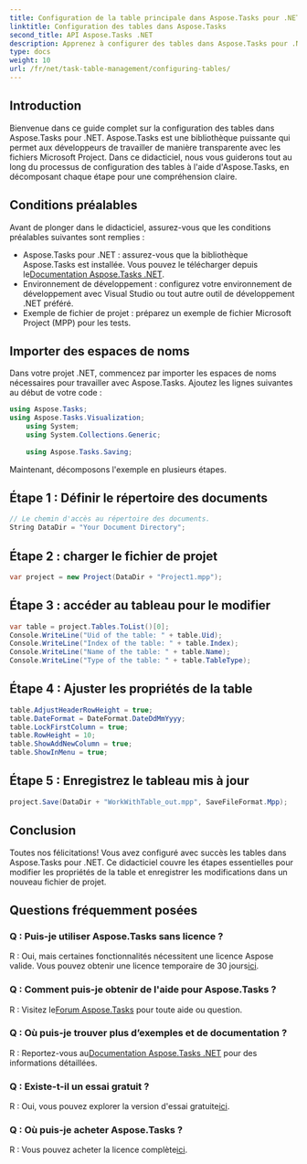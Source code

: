 ```yaml
---
title: Configuration de la table principale dans Aspose.Tasks pour .NET
linktitle: Configuration des tables dans Aspose.Tasks
second_title: API Aspose.Tasks .NET
description: Apprenez à configurer des tables dans Aspose.Tasks pour .NET avec ce guide étape par étape. Améliorez votre expérience de gestion de projet sans effort.
type: docs
weight: 10
url: /fr/net/task-table-management/configuring-tables/
---
```

## Introduction
Bienvenue dans ce guide complet sur la configuration des tables dans Aspose.Tasks pour .NET. Aspose.Tasks est une bibliothèque puissante qui permet aux développeurs de travailler de manière transparente avec les fichiers Microsoft Project. Dans ce didacticiel, nous vous guiderons tout au long du processus de configuration des tables à l'aide d'Aspose.Tasks, en décomposant chaque étape pour une compréhension claire.
## Conditions préalables
Avant de plonger dans le didacticiel, assurez-vous que les conditions préalables suivantes sont remplies :
- Aspose.Tasks pour .NET : assurez-vous que la bibliothèque Aspose.Tasks est installée. Vous pouvez le télécharger depuis le[Documentation Aspose.Tasks .NET](https://reference.aspose.com/tasks/net/).
- Environnement de développement : configurez votre environnement de développement avec Visual Studio ou tout autre outil de développement .NET préféré.
- Exemple de fichier de projet : préparez un exemple de fichier Microsoft Project (MPP) pour les tests.
## Importer des espaces de noms
Dans votre projet .NET, commencez par importer les espaces de noms nécessaires pour travailler avec Aspose.Tasks. Ajoutez les lignes suivantes au début de votre code :
```csharp
using Aspose.Tasks;
using Aspose.Tasks.Visualization;
    using System;
    using System.Collections.Generic;
    
    using Aspose.Tasks.Saving;
```
Maintenant, décomposons l'exemple en plusieurs étapes.
## Étape 1 : Définir le répertoire des documents
```csharp
// Le chemin d'accès au répertoire des documents.
String DataDir = "Your Document Directory";
```
## Étape 2 : charger le fichier de projet
```csharp
var project = new Project(DataDir + "Project1.mpp");
```
## Étape 3 : accéder au tableau pour le modifier
```csharp
var table = project.Tables.ToList()[0];
Console.WriteLine("Uid of the table: " + table.Uid);
Console.WriteLine("Index of the table: " + table.Index);
Console.WriteLine("Name of the table: " + table.Name);
Console.WriteLine("Type of the table: " + table.TableType);
```
## Étape 4 : Ajuster les propriétés de la table
```csharp
table.AdjustHeaderRowHeight = true;
table.DateFormat = DateFormat.DateDdMmYyyy;
table.LockFirstColumn = true;
table.RowHeight = 10;
table.ShowAddNewColumn = true;
table.ShowInMenu = true;
```
## Étape 5 : Enregistrez le tableau mis à jour
```csharp
project.Save(DataDir + "WorkWithTable_out.mpp", SaveFileFormat.Mpp);
```
## Conclusion
Toutes nos félicitations! Vous avez configuré avec succès les tables dans Aspose.Tasks pour .NET. Ce didacticiel couvre les étapes essentielles pour modifier les propriétés de la table et enregistrer les modifications dans un nouveau fichier de projet.
## Questions fréquemment posées
### Q : Puis-je utiliser Aspose.Tasks sans licence ?
 R : Oui, mais certaines fonctionnalités nécessitent une licence Aspose valide. Vous pouvez obtenir une licence temporaire de 30 jours[ici](https://purchase.aspose.com/temporary-license/).
### Q : Comment puis-je obtenir de l'aide pour Aspose.Tasks ?
 R : Visitez le[Forum Aspose.Tasks](https://forum.aspose.com/c/tasks/15) pour toute aide ou question.
### Q : Où puis-je trouver plus d’exemples et de documentation ?
 R : Reportez-vous au[Documentation Aspose.Tasks .NET](https://reference.aspose.com/tasks/net/) pour des informations détaillées.
### Q : Existe-t-il un essai gratuit ?
 R : Oui, vous pouvez explorer la version d'essai gratuite[ici](https://releases.aspose.com/).
### Q : Où puis-je acheter Aspose.Tasks ?
 R : Vous pouvez acheter la licence complète[ici](https://purchase.aspose.com/buy).